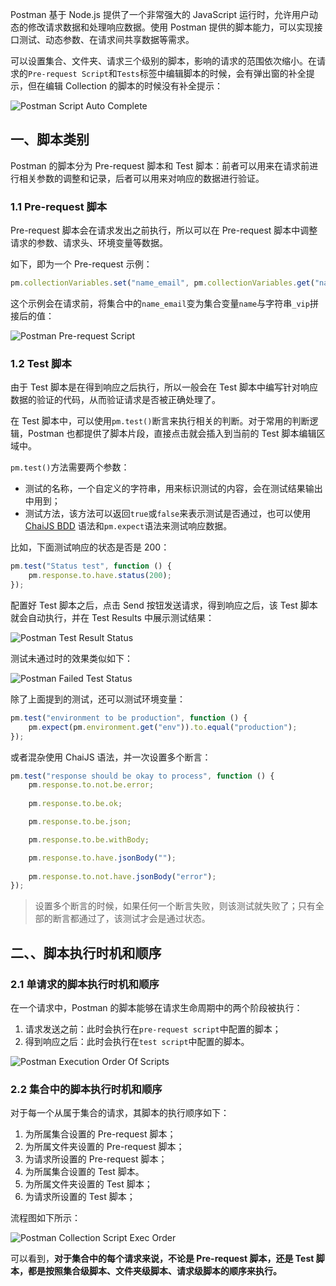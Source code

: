 Postman 基于 Node.js 提供了一个非常强大的 JavaScript 运行时，允许用户动态的修改请求数据和处理响应数据。使用 Postman 提供的脚本能力，可以实现接口测试、动态参数、在请求间共享数据等需求。

可以设置集合、文件夹、请求三个级别的脚本，影响的请求的范围依次缩小。在请求的`Pre-request Script`和`Tests`标签中编辑脚本的时候，会有弹出窗的补全提示，但在编辑 Collection 的脚本的时候没有补全提示：

![Postman Script Auto Complete](http://cnd.qiniu.lin07ux.cn/markdown/1610528710-postman-script-autocomplete.gif)

## 一、脚本类别

Postman 的脚本分为 Pre-request 脚本和 Test 脚本：前者可以用来在请求前进行相关参数的调整和记录，后者可以用来对响应的数据进行验证。

### 1.1 Pre-request 脚本

Pre-request 脚本会在请求发出之前执行，所以可以在 Pre-request 脚本中调整请求的参数、请求头、环境变量等数据。

如下，即为一个 Pre-request 示例：

```JavaScript
pm.collectionVariables.set("name_email", pm.collectionVariables.get("name") + "_vip");
```

这个示例会在请求前，将集合中的`name_email`变为集合变量`name`与字符串`_vip`拼接后的值：

![Postman Pre-request Script](http://cnd.qiniu.lin07ux.cn/markdown/1610542019-pre-request-script.jpg)

### 1.2 Test 脚本

由于 Test 脚本是在得到响应之后执行，所以一般会在 Test 脚本中编写针对响应数据的验证的代码，从而验证请求是否被正确处理了。

在 Test 脚本中，可以使用`pm.test()`断言来执行相关的判断。对于常用的判断逻辑，Postman 也都提供了脚本片段，直接点击就会插入到当前的 Test 脚本编辑区域中。

`pm.test()`方法需要两个参数：

* 测试的名称，一个自定义的字符串，用来标识测试的内容，会在测试结果输出中用到；
* 测试方法，该方法可以返回`true`或`false`来表示测试是否通过，也可以使用 [ChaiJS BDD](https://www.chaijs.com/api/bdd/) 语法和`pm.expect`语法来测试响应数据。

比如，下面测试响应的状态是否是 200：

```JavaScript
pm.test("Status test", function () {
    pm.response.to.have.status(200);
});
```

配置好 Test 脚本之后，点击 Send 按钮发送请求，得到响应之后，该 Test 脚本就会自动执行，并在 Test Results 中展示测试结果：

![Postman Test Result Status](http://cnd.qiniu.lin07ux.cn/markdown/1610591406-test-result-status.jpg)

测试未通过时的效果类似如下：

![Postman Failed Test Status](http://cnd.qiniu.lin07ux.cn/markdown/1610591435-failed-test-status.jpg)

除了上面提到的测试，还可以测试环境变量：

```JavaScript
pm.test("environment to be production", function () {
    pm.expect(pm.environment.get("env")).to.equal("production");
});
```

或者混杂使用 ChaiJS 语法，并一次设置多个断言：

```JavaScript
pm.test("response should be okay to process", function () {
    pm.response.to.not.be.error;
    
    pm.response.to.be.ok;

    pm.response.to.be.json;

    pm.response.to.be.withBody;

    pm.response.to.have.jsonBody("");
    
    pm.response.to.not.have.jsonBody("error");
});
```

> 设置多个断言的时候，如果任何一个断言失败，则该测试就失败了；只有全部的断言都通过了，该测试才会是通过状态。

## 二、、脚本执行时机和顺序

### 2.1 单请求的脚本执行时机和顺序

在一个请求中，Postman 的脚本能够在请求生命周期中的两个阶段被执行：

1. 请求发送之前：此时会执行在`pre-request script`中配置的脚本；
2. 得到响应之后：此时会执行在`test script`中配置的脚本。

![Postman Execution Order Of Scripts](http://cnd.qiniu.lin07ux.cn/markdown/1610529608-postman-execution-order-of-scripts.png)

### 2.2 集合中的脚本执行时机和顺序

对于每一个从属于集合的请求，其脚本的执行顺序如下：

1. 为所属集合设置的 Pre-request 脚本；
2. 为所属文件夹设置的 Pre-request 脚本；
3. 为请求所设置的 Pre-request 脚本；
4. 为所属集合设置的 Test 脚本。
5. 为所属文件夹设置的 Test 脚本；
6. 为请求所设置的 Test 脚本；

流程图如下所示：

![Postman Collection Script Exec Order](http://cnd.qiniu.lin07ux.cn/markdown/1610540502-postman-exec-order.png)

可以看到，**对于集合中的每个请求来说，不论是 Pre-request 脚本，还是 Test 脚本，都是按照集合级脚本、文件夹级脚本、请求级脚本的顺序来执行。**


